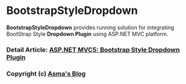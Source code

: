# BootstrapStyleDropdown
**BootstrapStyleDropdown** provides running solution for integrating BootStrap Style **Dropdown Plugin** using ASP.NET MVC platform.

### Detail Article: [ASP.NET MVC5: Bootstrap Style Dropdown Plugin](http://bit.ly/2fzMWjE)

### Copyright (c) [Asma's Blog](https://www.asmak9.com/)
